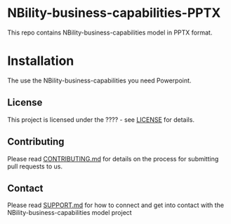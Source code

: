 # NBility-business-capabilities-PPTX

This repo contains NBility-business-capabilities model in PPTX format. 

# Installation 
The use the NBility-business-capabilities you need Powerpoint.

## License
This project is licensed under the ???? - see [LICENSE](LICENSE) for details.

## Contributing
Please read [CONTRIBUTING.md](CONTRIBUTING.md) for details on the process for submitting pull requests to us.

## Contact
Please read [SUPPORT.md](SUPPORT.md) for how to connect and get into contact with the NBility-business-capabilities model project
